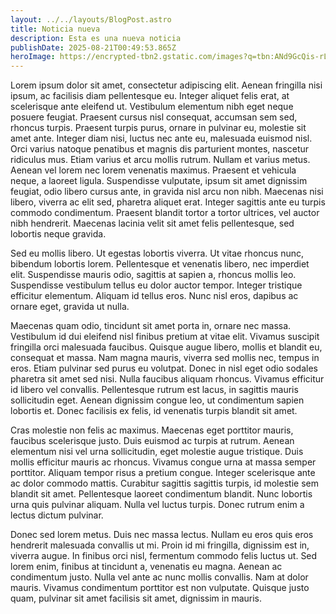 ```yaml
---
layout: ../../layouts/BlogPost.astro
title: Noticia nueva
description: Esta es una nueva noticia
publishDate: 2025-08-21T00:49:53.865Z
heroImage: https://encrypted-tbn2.gstatic.com/images?q=tbn:ANd9GcQis-rLL3CreBtSz2FYQkweGsdbdJZh8928tlgp9u0egrRLz9xUNu4bzOiSmvHReIjAwFpvC68CaGyHtsF0VO9VCIYHnQduTCX8-RiJjkM
---
```

<!--StartFragment-->

Lorem ipsum dolor sit amet, consectetur adipiscing elit. Aenean fringilla nisi ipsum, ac facilisis diam pellentesque eu. Integer aliquet felis erat, at scelerisque ante eleifend ut. Vestibulum elementum nibh eget neque posuere feugiat. Praesent cursus nisl consequat, accumsan sem sed, rhoncus turpis. Praesent turpis purus, ornare in pulvinar eu, molestie sit amet ante. Integer diam nisi, luctus nec ante eu, malesuada euismod nisl. Orci varius natoque penatibus et magnis dis parturient montes, nascetur ridiculus mus. Etiam varius et arcu mollis rutrum. Nullam et varius metus. Aenean vel lorem nec lorem venenatis maximus. Praesent et vehicula neque, a laoreet ligula. Suspendisse vulputate, ipsum sit amet dignissim feugiat, odio libero cursus ante, in gravida nisl arcu non nibh. Maecenas nisi libero, viverra ac elit sed, pharetra aliquet erat. Integer sagittis ante eu turpis commodo condimentum. Praesent blandit tortor a tortor ultrices, vel auctor nibh hendrerit. Maecenas lacinia velit sit amet felis pellentesque, sed lobortis neque gravida.

Sed eu mollis libero. Ut egestas lobortis viverra. Ut vitae rhoncus nunc, bibendum lobortis lorem. Pellentesque et venenatis libero, nec imperdiet elit. Suspendisse mauris odio, sagittis at sapien a, rhoncus mollis leo. Suspendisse vestibulum tellus eu dolor auctor tempor. Integer tristique efficitur elementum. Aliquam id tellus eros. Nunc nisl eros, dapibus ac ornare eget, gravida ut nulla.

Maecenas quam odio, tincidunt sit amet porta in, ornare nec massa. Vestibulum id dui eleifend nisl finibus pretium at vitae elit. Vivamus suscipit fringilla orci malesuada faucibus. Quisque augue libero, mollis et blandit eu, consequat et massa. Nam magna mauris, viverra sed mollis nec, tempus in eros. Etiam pulvinar sed purus eu volutpat. Donec in nisl eget odio sodales pharetra sit amet sed nisi. Nulla faucibus aliquam rhoncus. Vivamus efficitur id libero vel convallis. Pellentesque rutrum est lacus, in sagittis mauris sollicitudin eget. Aenean dignissim congue leo, ut condimentum sapien lobortis et. Donec facilisis ex felis, id venenatis turpis blandit sit amet.

Cras molestie non felis ac maximus. Maecenas eget porttitor mauris, faucibus scelerisque justo. Duis euismod ac turpis at rutrum. Aenean elementum nisi vel urna sollicitudin, eget molestie augue tristique. Duis mollis efficitur mauris ac rhoncus. Vivamus congue urna at massa semper porttitor. Aliquam tempor risus a pretium congue. Integer scelerisque ante ac dolor commodo mattis. Curabitur sagittis sagittis turpis, id molestie sem blandit sit amet. Pellentesque laoreet condimentum blandit. Nunc lobortis urna quis pulvinar aliquam. Nulla vel luctus turpis. Donec rutrum enim a lectus dictum pulvinar.

Donec sed lorem metus. Duis nec massa lectus. Nullam eu eros quis eros hendrerit malesuada convallis ut mi. Proin id mi fringilla, dignissim est in, viverra augue. In finibus orci nisl, fermentum commodo felis luctus ut. Sed lorem enim, finibus at tincidunt a, venenatis eu magna. Aenean ac condimentum justo. Nulla vel ante ac nunc mollis convallis. Nam at dolor mauris. Vivamus condimentum porttitor est non vulputate. Quisque justo quam, pulvinar sit amet facilisis sit amet, dignissim in mauris.

<!--EndFragment-->
